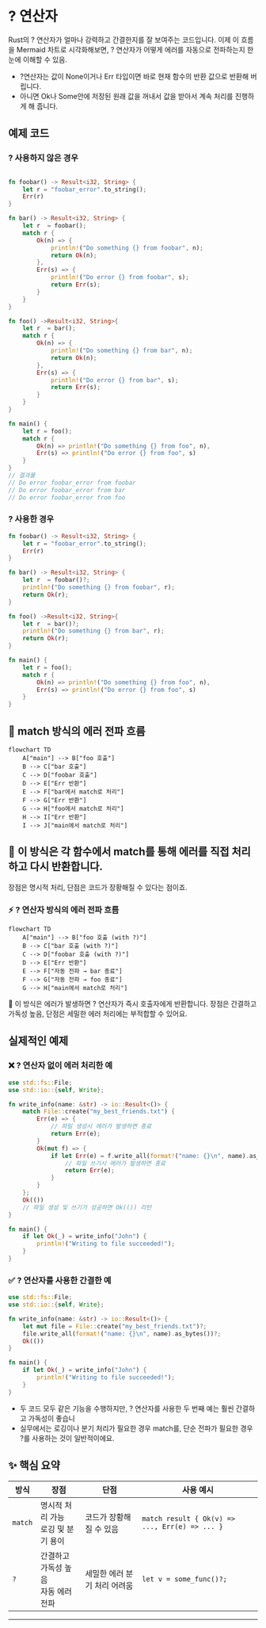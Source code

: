 # ? 연산자
Rust의 ? 연산자가 얼마나 강력하고 간결한지를 잘 보여주는 코드입니다.
이제 이 흐름을 Mermaid 차트로 시각화해보면, ? 연산자가 어떻게 에러를 자동으로 전파하는지 한눈에 이해할 수 있음.

- ?연산자는 값이 None이거나 Err 타입이면 바로 현재 함수의 반환 값으로 반환해 버립니다.
- 아니면 Ok나 Some안에 저장된 원래 값을 꺼내서 값을 받아서 계속 처리를 진행하게 해 줍니다. 


## 예제 코드

### ? 사용하지 않은 경우
```rust

fn foobar() -> Result<i32, String> {
    let r = "foobar_error".to_string();
    Err(r)
}

fn bar() -> Result<i32, String> {
    let r  = foobar();
    match r {
        Ok(n) => {
            println!("Do something {} from foobar", n);
            return Ok(n);
        },
        Err(s) => {
            println!("Do error {} from foobar", s);
            return Err(s);
        }
    }
}

fn foo() ->Result<i32, String>{
    let r  = bar();
    match r {
        Ok(n) => {
            println!("Do something {} from bar", n);
            return Ok(n);
        },
        Err(s) => {
            println!("Do error {} from bar", s);
            return Err(s);
        }
    }
}

fn main() {
    let r = foo();
    match r {
        Ok(n) => println!("Do something {} from foo", n),
        Err(s) => println!("Do error {} from foo", s)
    }
}
// 결과물
// Do error foobar_error from foobar
// Do error foobar_error from bar
// Do error foobar_error from foo
```


### ? 사용한 경우
```rust
fn foobar() -> Result<i32, String> {
    let r = "foobar_error".to_string();
    Err(r)
}

fn bar() -> Result<i32, String> {
    let r  = foobar()?;
    println!("Do something {} from foobar", r);
    return Ok(r);
}

fn foo() ->Result<i32, String>{
    let r  = bar()?;
    println!("Do something {} from bar", r);
    return Ok(r);
}

fn main() {
    let r = foo();
    match r {
        Ok(n) => println!("Do something {} from foo", n),
        Err(s) => println!("Do error {} from foo", s)
    }
}
```



## 🧭 match 방식의 에러 전파 흐름
```mermaid
flowchart TD
    A["main"] --> B["foo 호출"]
    B --> C["bar 호출"]
    C --> D["foobar 호출"]
    D --> E["Err 반환"]
    E --> F["bar에서 match로 처리"]
    F --> G["Err 반환"]
    G --> H["foo에서 match로 처리"]
    H --> I["Err 반환"]
    I --> J["main에서 match로 처리"]
```

## 🧶 이 방식은 각 함수에서 match를 통해 에러를 직접 처리하고 다시 반환합니다.
장점은 명시적 처리, 단점은 코드가 장황해질 수 있다는 점이죠.

### ⚡ ? 연산자 방식의 에러 전파 흐름
```mermaid
flowchart TD
    A["main"] --> B["foo 호출 (with ?)"]
    B --> C["bar 호출 (with ?)"]
    C --> D["foobar 호출 (with ?)"]
    D --> E["Err 반환"]
    E --> F["자동 전파 → bar 종료"]
    F --> G["자동 전파 → foo 종료"]
    G --> H["main에서 match로 처리"]
```

🌊 이 방식은 에러가 발생하면 ? 연산자가 즉시 호출자에게 반환합니다.
장점은 간결하고 가독성 높음, 단점은 세밀한 에러 처리에는 부적합할 수 있어요.

## 실제적인 예제

### ❌ ? 연산자 없이 에러 처리한 예
```rust
use std::fs::File;
use std::io::{self, Write};

fn write_info(name: &str) -> io::Result<()> {
    match File::create("my_best_friends.txt") {
        Err(e) => {
            // 파일 생성시 에러가 발생하면 종료
            return Err(e);
        }
        Ok(mut f) => {
            if let Err(e) = f.write_all(format!("name: {}\n", name).as_bytes()) {
                // 파일 쓰기시 에러가 발생하면 종료
                return Err(e);
            }
        }
    };
    Ok(())
    // 파일 생성 및 쓰기가 성공하면 Ok(()) 리턴
}

fn main() {
    if let Ok(_) = write_info("John") {
        println!("Writing to file succeeded!");
    }
}
```

### ✅ ? 연산자를 사용한 간결한 예
```rust
use std::fs::File;
use std::io::{self, Write};

fn write_info(name: &str) -> io::Result<()> {
    let mut file = File::create("my_best_friends.txt")?;
    file.write_all(format!("name: {}\n", name).as_bytes())?;
    Ok(())
}

fn main() {
    if let Ok(_) = write_info("John") {
        println!("Writing to file succeeded!");
    }
}
```

- 두 코드 모두 같은 기능을 수행하지만, ? 연산자를 사용한 두 번째 예는 훨씬 간결하고 가독성이 좋습니
- 실무에서는 로깅이나 분기 처리가 필요한 경우 match를, 단순 전파가 필요한 경우 ?를 사용하는 것이 일반적이에요.

## ✨ 핵심 요약
| 방식     | 장점                              | 단점                              | 사용 예시                      |
|----------|-----------------------------------|-----------------------------------|-------------------------------|
| `match`  | 명시적 처리 가능<br>로깅 및 분기 용이 | 코드가 장황해질 수 있음             | `match result { Ok(v) => ..., Err(e) => ... }` |
| `?`      | 간결하고 가독성 높음<br>자동 에러 전파 | 세밀한 에러 분기 처리 어려움         | `let v = some_func()?;`       |

---

